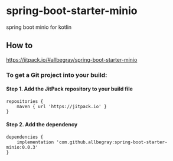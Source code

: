 # spring-boot-starter-minio
spring boot minio for kotlin

## How to
https://jitpack.io/#allbegray/spring-boot-starter-minio

### To get a Git project into your build:
#### Step 1. Add the JitPack repository to your build file
```
repositories {
    maven { url 'https://jitpack.io' }
}
```

#### Step 2. Add the dependency
```
dependencies {
    implementation 'com.github.allbegray:spring-boot-starter-minio:0.0.3'
}
```
